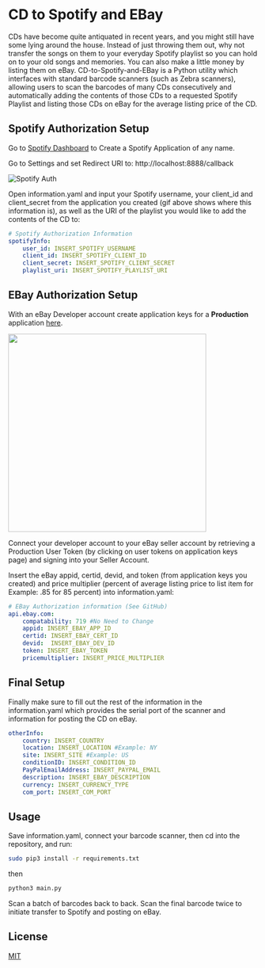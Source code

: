 # CD to Spotify and EBay

CDs have become quite antiquated in recent years, and you might still have some lying around the house. Instead of just throwing them out, why not transfer the songs on them to your everyday Spotify playlist so you can hold on to your old songs and memories. You can also make a little money by listing them on eBay. CD-to-Spotify-and-EBay is a Python utility which interfaces with standard barcode scanners (such as Zebra scanners), allowing users to scan the barcodes of many CDs consecutively and automatically adding the contents of those CDs to a requested Spotify Playlist and listing those CDs on eBay for the average listing price of the CD. 

## Spotify Authorization Setup


Go to [Spotify Dashboard](https://developer.spotify.com/dashboard/applications) to Create a Spotify Application of any name.

Go to Settings and set Redirect URI to:
http://localhost:8888/callback

![Spotify Auth](https://media.giphy.com/media/dNW3FEWCy0h8dZHLKW/giphy.gif)

Open information.yaml and input your Spotify username, your client_id and client_secret from the application you created (gif above shows where this information is), as well as the URI of the playlist you would like to add the contents of the CD to:
```yaml
# Spotify Authorization Information
spotifyInfo:
    user_id: INSERT_SPOTIFY_USERNAME
    client_id: INSERT_SPOTIFY_CLIENT_ID
    client_secret: INSERT_SPOTIFY_CLIENT_SECRET
    playlist_uri: INSERT_SPOTIFY_PLAYLIST_URI
```

## EBay Authorization Setup
With an eBay Developer account create application keys for a **Production** application [here](https://developer.ebay.com/my/keys).

<img src="https://user-images.githubusercontent.com/67870720/114329569-b0525d00-9b0d-11eb-85d8-3336bdc23588.png" width="400">

Connect your developer account to your eBay seller account by retrieving a Production User Token (by clicking on user tokens on application keys page) and signing into your Seller Account.

Insert the eBay appid, certid, devid, and token (from application keys you created) and price multiplier (percent of average listing price to list item for Example: .85 for 85 percent) into information.yaml:

```yaml
# EBay Authorization information (See GitHub)
api.ebay.com:
    compatability: 719 #No Need to Change
    appid: INSERT_EBAY_APP_ID
    certid: INSERT_EBAY_CERT_ID
    devid:  INSERT_EBAY_DEV_ID
    token: INSERT_EBAY_TOKEN
    pricemultiplier: INSERT_PRICE_MULTIPLIER
```

## Final Setup
Finally make sure to fill out the rest of the information in the information.yaml which provides the serial port of the scanner and information for posting the CD on eBay.

```yaml
otherInfo:
    country: INSERT_COUNTRY
    location: INSERT_LOCATION #Example: NY
    site: INSERT_SITE #Example: US
    conditionID: INSERT_CONDITION_ID
    PayPalEmailAddress: INSERT_PAYPAL_EMAIL
    description: INSERT_EBAY_DESCRIPTION
    currency: INSERT_CURRENCY_TYPE
    com_port: INSERT_COM_PORT
```
## Usage
Save information.yaml, connect your barcode scanner, then cd into the repository, and run:

```bash
sudo pip3 install -r requirements.txt
```

then

```bash
python3 main.py
```

Scan a batch of barcodes back to back. Scan the final barcode twice to initiate transfer to Spotify and posting on eBay.

## License
[MIT](https://choosealicense.com/licenses/mit/)
